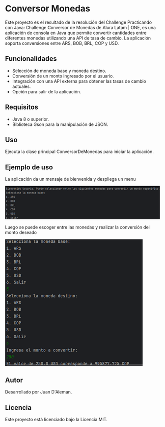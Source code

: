 # Conversor Monedas
Este proyecto es el resultado de la resolución del Challenge Practicando con Java: Challenge Conversor de Monedas de Alura Latam | ONE, es una aplicación de consola en Java que permite convertir cantidades entre diferentes monedas utilizando una API de tasa de cambio. La aplicación soporta conversiones entre ARS, BOB, BRL, COP y USD.

## Funcionalidades

- Selección de moneda base y moneda destino.
- Conversión de un monto ingresado por el usuario.
- Integración con una API externa para obtener las tasas de cambio actuales.
- Opción para salir de la aplicación.

## Requisitos

- Java 8 o superior.
- Biblioteca Gson para la manipulación de JSON.

## Uso
Ejecuta la clase principal ConversorDeMonedas para iniciar la aplicación.

## Ejemplo de uso

La aplicación da un mensaje de bienvenida y despliega un menu

![Menu Bienvenida](ImagesProject/UsoAppOne.png)

Luego se puede escoger entre las monedas y realizar la conversión del monto deseado

![Uso Completo de la App](ImagesProject/UsoApp.png)


## Autor
Desarrollado por Juan D'Aleman.

## Licencia
Este proyecto está licenciado bajo la Licencia MIT.
